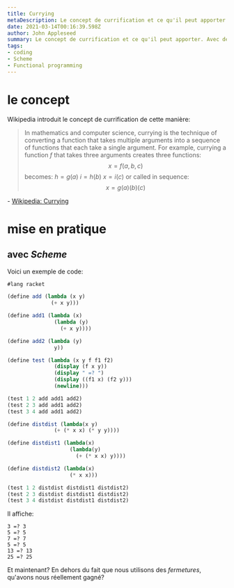 ```yaml
---
title: Currying
metaDescription: Le concept de currification et ce qu'il peut apporter.
date: 2021-03-14T00:16:39.598Z
author: John Appleseed
summary: Le concept de currification et ce qu'il peut apporter. Avec des exemples en Scheme.
tags:
- coding
- Scheme
- Functional programming
---
```


# le concept
Wikipedia introduit le concept de currification de cette manière:

> In mathematics and computer science, currying is the technique of converting a function that takes multiple arguments into a sequence of functions that each take a single argument. For example, currying a function $f$ that takes three arguments creates three functions:
$$x = f ( a , b , c )$$
> becomes:
$h = g ( a )$
$i = h ( b )$
$x = i ( c )$
> or called in sequence:
$$x = g ( a ) ( b ) ( c )$$

\- [Wikipedia: Currying](https://en.wikipedia.org/wiki/Currying)

# mise en pratique
## avec _Scheme_
Voici un exemple de code:

```scheme
#lang racket

(define add (lambda (x y)
              (+ x y)))

(define add1 (lambda (x)
               (lambda (y)
                 (+ x y))))

(define add2 (lambda (y)
               y))

(define test (lambda (x y f f1 f2)
               (display (f x y))
               (display " =? ")
               (display ((f1 x) (f2 y)))
               (newline)))

(test 1 2 add add1 add2)
(test 2 3 add add1 add2)
(test 3 4 add add1 add2)

(define distdist (lambda(x y)
               (+ (* x x) (* y y))))

(define distdist1 (lambda(x)
                    (lambda(y)
                      (+ (* x x) y))))

(define distdist2 (lambda(x)
                    (* x x)))

(test 1 2 distdist distdist1 distdist2)
(test 2 3 distdist distdist1 distdist2)
(test 3 4 distdist distdist1 distdist2)
```

Il affiche:

```
3 =? 3
5 =? 5
7 =? 7
5 =? 5
13 =? 13
25 =? 25
```

Et maintenant? En dehors du fait que nous utilisons des _fermetures_, qu'avons nous réellement gagné?
